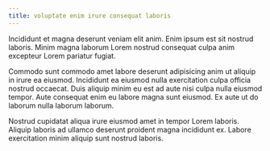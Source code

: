 ```yaml
---
title: voluptate enim irure consequat laboris
---
```


Incididunt et magna deserunt veniam elit anim. Enim ipsum est sit nostrud laboris. Minim magna laborum Lorem nostrud consequat culpa anim excepteur Lorem pariatur fugiat.

Commodo sunt commodo amet labore deserunt adipisicing anim ut aliquip in irure ea eiusmod. Incididunt ea eiusmod nulla exercitation culpa officia nostrud occaecat. Duis aliquip minim eu est ad aute nisi culpa nulla eiusmod tempor. Aute consequat enim eu labore magna sunt eiusmod. Ex aute ut do laborum nulla laborum laborum.

Nostrud cupidatat aliqua irure eiusmod amet in tempor Lorem laboris. Aliquip laboris ad ullamco deserunt proident magna incididunt ex. Labore exercitation minim aliquip sunt nostrud laboris.
